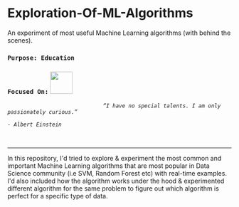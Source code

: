 # Exploration-Of-ML-Algorithms
An experiment of most useful Machine Learning algorithms (with behind the scenes).
### `Purpose: Education`
### `Focused On:` <img src='https://upload.wikimedia.org/wikipedia/commons/thumb/0/05/Scikit_learn_logo_small.svg/1200px-Scikit_learn_logo_small.svg.png' width='50px'> 

<i>
  
	                              “I have no special talents. I am only passionately curious.”
                                                                                            - Albert Einstein
</i>
<br>
<hr>

In this repository, I'd tried to explore & experiment the most common and important Machine Learning algorithms that are most popular in Data Science community (i.e SVM, Random Forest etc) with real-time examples. I'd also included how the algorithm works under the hood & experimented different algorithm for the same problem to figure out which algorithm is perfect for a specific type  of data.
